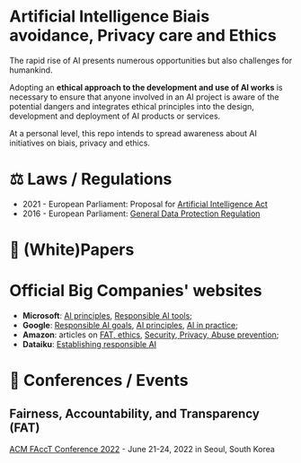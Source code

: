 # Artificial Intelligence Biais avoidance, Privacy care and Ethics

The rapid rise of AI presents numerous opportunities but also challenges for humankind. 

Adopting an **ethical approach to the development and use of AI works** is necessary to ensure that anyone involved in an AI project is aware of the potential dangers and integrates ethical principles into the design, development and deployment of AI products or services.

At a personal level, this repo intends to spread awareness about AI initiatives on biais, privacy and ethics.

# :balance_scale: Laws / Regulations
- 2021 - European Parliament: Proposal for [Artificial Intelligence Act](https://eur-lex.europa.eu/legal-content/EN/TXT/?qid=1623335154975&uri=CELEX%3A52021PC0206)
- 2016 - European Parliament: [General Data Protection Regulation](https://eur-lex.europa.eu/eli/reg/2016/679/oj)

# :page_facing_up: (White)Papers


# Official Big Companies' websites
- **Microsoft**: [AI principles](https://www.microsoft.com/en-us/ai/responsible-ai?activetab=pivot1%3aprimaryr6), [Responsible AI tools](https://www.microsoft.com/en-us/ai/responsible-ai-resources);
- **Google**: [Responsible AI goals](https://ai.google/responsibilities/), [AI principles](https://ai.google/principles/), [AI in practice](https://ai.google/responsibilities/responsible-ai-practices/);
- **Amazon**: articles on [FAT, ethics](https://www.amazon.science/tag/fairness-accountability-transparency-ethics-fate), [Security, Privacy, Abuse prevention](https://www.amazon.science/research-areas/security-privacy-and-abuse-prevention);
- **Dataiku**: [Establishing responsible AI](https://www.dataiku.com/stories/establishing-responsible-ai-for-a-sustainable-data-future/)

# :date: Conferences / Events
## Fairness, Accountability, and Transparency (FAT)
[ACM FAccT Conference 2022](https://facctconference.org/) -  June 21-24, 2022 in Seoul, South Korea
